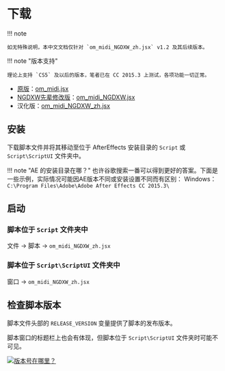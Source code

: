 # 下载

!!! note

    如无特殊说明，本中文文档仅针对 `om_midi_NGDXW_zh.jsx` v1.2 及其后续版本。

!!! note "版本支持"

    理论上支持 `CS5` 及以后的版本，笔者已在 CC 2015.3 上测试，各项功能一切正常。

- [原版](http://omino.com/pixelblog/2011/12/26/ae-hello-again-midi/)：[om_midi.jsx](http://omino.com/pixelblog/wp-content/uploads/2011/12/om_midi.jsx)
- [NGDXW先辈修改版](https://www.bilibili.com/read/cv170398)：[om_midi_NGDXW.jsx](http://download.doraemon.moe/om_midi.jsx)
- 汉化版：[om_midi_NGDXW_zh.jsx](https://github.com/Z4HD/om_midi_NGDXW_zh/raw/master/om_midi_NGDXW_zh.jsx)

## 安装

下载脚本文件并将其移动至位于 AfterEffects 安装目录的 `Script` 或 `Script\ScriptUI` 文件夹中。

!!! note "AE 的安装目录在哪？"
    也许谷歌搜索一番可以得到更好的答案。下面是一些示例，实际情况可能因AE版本不同或安装设置不同而有区别：
    Windows：`C:\Program Files\Adobe\Adobe After Effects CC 2015.3\`

## 启动

### 脚本位于 `Script` 文件夹中

文件 -> 脚本 -> `om_midi_NGDXW_zh.jsx`

### 脚本位于 `Script\ScriptUI` 文件夹中

窗口 -> `om_midi_NGDXW_zh.jsx`

## 检查脚本版本

脚本文件头部的 `RELEASE_VERSION` 变量提供了脚本的发布版本。

脚本窗口的标题栏上也会有体现，但脚本位于 `Script\ScriptUI` 文件夹时可能不可见。

[![版本号在哪里？](gallery/FindVersion.png)](gallery/FindVersion.png)